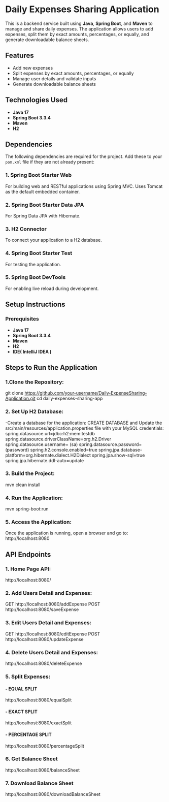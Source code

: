 # Daily Expenses Sharing Application

This is a backend service built using **Java**, **Spring Boot**, and **Maven** to manage and share daily expenses. The application allows users to add expenses, split them by exact amounts, percentages, or equally, and generate downloadable balance sheets.

## Features

- Add new expenses
- Split expenses by exact amounts, percentages, or equally
- Manage user details and validate inputs
- Generate downloadable balance sheets

## Technologies Used

- **Java 17**
- **Spring Boot 3.3.4**
- **Maven**
- **H2** 

## Dependencies

The following dependencies are required for the project. Add these to your `pom.xml` file if they are not already present:

### 1. Spring Boot Starter Web
For building web and RESTful applications using Spring MVC. Uses Tomcat as the default embedded container.
### 2. Spring Boot Starter Data JPA
For Spring Data JPA with Hibernate.
### 3. H2 Connector
To connect your application to a H2 database.
### 4. Spring Boot Starter Test
For testing the application.
### 5. Spring Boot DevTools
For enabling live reload during development.

## Setup Instructions
### Prerequisites
- **Java 17**
- **Spring Boot 3.3.4**
- **Maven**
- **H2**
- **IDE( IntelliJ IDEA )**

## Steps to Run the Application
### 1.Clone the Repository:
git clone https://github.com/your-username/Daily-ExpenseSharing-Application.git
cd daily-expenses-sharing-app

### 2. Set Up H2 Database:
-Create a database for the application:
CREATE DATABASE and Update the src/main/resources/application.properties file with your MySQL credentials:
spring.datasource.url=jdbc:h2:mem:testdb
spring.datasource.driverClassName=org.h2.Driver
spring.datasource.username=<your-username> (sa)
spring.datasource.password=<your-password> (password)
spring.h2.console.enabled=true
spring.jpa.database-platform=org.hibernate.dialect.H2Dialect
spring.jpa.show-sql=true
spring.jpa.hibernate.ddl-auto=update

### 3. Build the Project:
mvn clean install

### 4. Run the Application:
mvn spring-boot:run

### 5. Access the Application:
Once the application is running, open a browser and go to:
http://localhost:8080

## API Endpoints

### 1. Home Page API:
http://localhost:8080/
### 2. Add Users Detail and Expenses:
GET http://localhost:8080/addExpense 
POST http://localhost:8080/saveExpense
### 3. Edit Users Detail and Expenses:
GET http://localhost:8080/editExpense 
POST http://localhost:8080/updateExpense
### 4. Delete Users Detail and Expenses:
http://localhost:8080/deleteExpense 
### 5. Split Expenses:
#### - EQUAL SPLIT 
http://localhost:8080/equalSplit
#### - EXACT SPLIT 
http://localhost:8080/exactSplit
#### - PERCENTAGE SPLIT 
http://localhost:8080/percentageSplit
### 6. Get Balance Sheet 
http://localhost:8080/balanceSheet
### 7. Download Balance Sheet 
http://localhost:8080/downloadBalanceSheet
